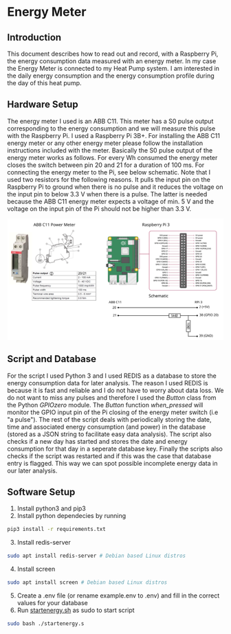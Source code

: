# Energy Meter
## Introduction
This document describes how to read out and record, with a Raspberry Pi, the energy consumption data measured with an energy meter.
In my case the Energy Meter is connected to my Heat Pump system. I am interested in the daily energy consumption and the energy consumption profile during the day of this heat pump.
## Hardware Setup
The energy meter I used is an ABB C11. This meter has a S0 pulse output corresponding to the energy consumption and we will measure this pulse with the Raspberry Pi. I used a Raspberry Pi 3B+.
For installing the ABB C11 energy meter or any other energy meter please follow the installation instructions included with the meter.
Basically the S0 pulse output of the energy meter works as follows. For every Wh consumed the energy meter closes the switch between pin 20 and 21 for a duration of 100 ms.
For connecting the energy meter to the Pi, see below schematic. Note that I used two resistors for the following reasons. It pulls the input pin on the Raspberry Pi to ground when there is no pulse and it reduces the voltage on the input pin to below 3.3 V when there is a pulse. The latter is needed because the ABB C11 energy meter expects a voltage of min. 5 V and the voltage on the input pin of the Pi should not be higher than 3.3 V. 

![](schematic.svg)

## Script and Database
For the script I used Python 3 and I used REDIS as a database to store the energy consumption data for later analysis.
The reason I used REDIS is because it is fast and reliable and I do not have to worry about data loss.
We do not want to miss any pulses and therefore I used the *Button* class from the Python *GPIOzero* module. The *Button* function *when_pressed* will monitor the GPIO input pin of the Pi closing of the energy meter switch (i.e "a pulse").
The rest of the script deals with periodically storing the date, time and associated energy consumption (and power) in the database (stored as a JSON string to facilitate easy data analysis). The script also checks if a new day has started and stores the date and energy consumption for that day in a seperate database key. Finally the scripts also checks if the script was restarted and if this was the case that database entry is flagged. This way we can spot possible incomplete energy data in our later analysis.

## Software Setup
1. Install python3 and pip3
2. Install python dependecies by running 
```sh
pip3 install -r requirements.txt
```
3. Install redis-server
```sh
sudo apt install redis-server # Debian based Linux distros
```
4. Install screen
```sh
sudo apt install screen # Debian based Linux distros
```
5. Create a .env file (or rename example.env to .env) and fill in the correct values for your database
6. Run [startenergy.sh](startenergy.sh) as sudo to start script
```sh
sudo bash ./startenergy.s
```